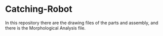 # Catching-Robot
In this repository there are the drawing files of the parts and assembly, and there is the Morphological Analysis file. 
